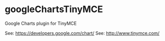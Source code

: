 googleChartsTinyMCE
===================

Google Charts plugin for TinyMCE

See: https://developers.google.com/chart/
See: http://www.tinymce.com/
